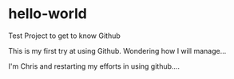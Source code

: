 # hello-world
Test Project to get to know Github

This is my first try at using Github. Wondering how I will manage...

I'm Chris and restarting my efforts in using github....
